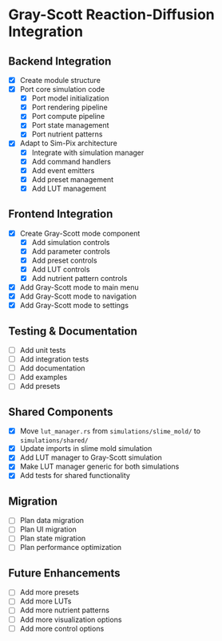 # Gray-Scott Reaction-Diffusion Integration

## Backend Integration
- [x] Create module structure
- [x] Port core simulation code
  - [x] Port model initialization
  - [x] Port rendering pipeline
  - [x] Port compute pipeline
  - [x] Port state management
  - [x] Port nutrient patterns
- [x] Adapt to Sim-Pix architecture
  - [x] Integrate with simulation manager
  - [x] Add command handlers
  - [x] Add event emitters
  - [x] Add preset management
  - [x] Add LUT management

## Frontend Integration
- [x] Create Gray-Scott mode component
  - [x] Add simulation controls
  - [x] Add parameter controls
  - [x] Add preset controls
  - [x] Add LUT controls
  - [x] Add nutrient pattern controls
- [x] Add Gray-Scott mode to main menu
- [x] Add Gray-Scott mode to navigation
- [x] Add Gray-Scott mode to settings

## Testing & Documentation
- [ ] Add unit tests
- [ ] Add integration tests
- [ ] Add documentation
- [ ] Add examples
- [ ] Add presets

## Shared Components
- [x] Move `lut_manager.rs` from `simulations/slime_mold/` to `simulations/shared/`
- [x] Update imports in slime mold simulation
- [x] Add LUT manager to Gray-Scott simulation
- [x] Make LUT manager generic for both simulations
- [x] Add tests for shared functionality

## Migration
- [ ] Plan data migration
- [ ] Plan UI migration
- [ ] Plan state migration
- [ ] Plan performance optimization

## Future Enhancements
- [ ] Add more presets
- [ ] Add more LUTs
- [ ] Add more nutrient patterns
- [ ] Add more visualization options
- [ ] Add more control options